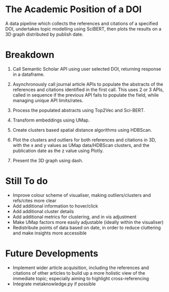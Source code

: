 # The Academic Position of a DOI
A data pipeline which collects the references and citations of a specified DOI, undertakes topic modelling using SciBERT, then plots the results on a 3D graph distributed by publish date.

# Breakdown

1. Call Semantic Scholar API using user selected DOI, returning response in a dataframe.
2. Asynchronously call journal article APIs to populate the abstracts of the references and citations identified in the first call. 
   This uses 2 or 3 APIs, called in sequence if the previous API fails to populate the field, while managing unique API limits/rates.
   
3. Process the populated abstracts using Top2Vec and Sci-BERT.
4. Transform embeddings using UMap.
5. Create clusters based spatial distance algorithms using HDBScan.
6. Plot the clusters and outliers for both references and citations in 3D, with the x and y values as UMap data/HDBScan clusters, and the publication date as the z value using Plotly.
7. Present the 3D graph using dash.

# Still To do
 - Improve colour scheme of visualiser, making outliers/clusters and refs/cites more clear
 - Add additional information to hover/click
 - Add additional cluster details
 - Add additional metrics for clustering, and in vis adjustment
 - Make UMap factors more easily adjustable (ideally within the visualiser)
 - Redistribute points of data based on date, in order to reduce cluttering and make insights more accessible

# Future Developments
 - Implement wider article acquisition, including the references and citations of other articles to build up a more holistic view of the immediate topic; especially aiming to highlight cross-referencing
 - Integrate metaknowledge.py if possible